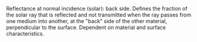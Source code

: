 Reflectance at normal incidence (solar): back side. Defines the fraction of the solar ray that is reflected and not transmitted when the ray passes from one medium into another, at the "back" side of the other material, perpendicular to the surface. Dependent on material and surface characteristics.

